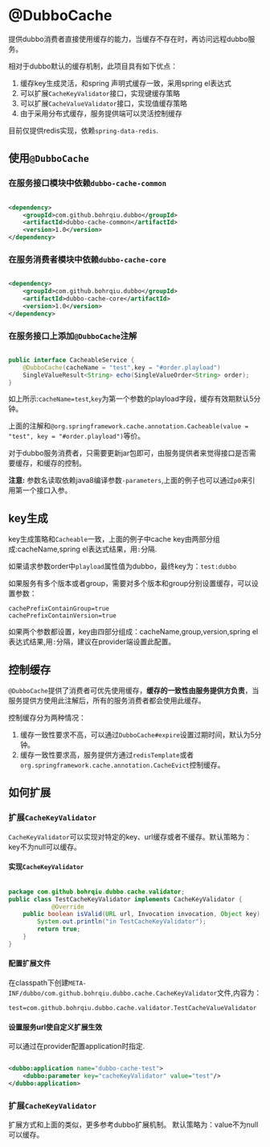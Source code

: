 # @DubboCache

提供dubbo消费者直接使用缓存的能力，当缓存不存在时，再访问远程dubbo服务。

相对于dubbo默认的缓存机制，此项目具有如下优点：

1. 缓存key生成灵活，和spring 声明式缓存一致，采用spring el表达式
2. 可以扩展`CacheKeyValidator`接口，实现键缓存策略
3. 可以扩展`CacheValueValidator`接口，实现值缓存策略
4. 由于采用分布式缓存，服务提供端可以灵活控制缓存

目前仅提供redis实现，依赖`spring-data-redis`.

## 使用`@DubboCache`

### 在服务接口模块中依赖`dubbo-cache-common`
	
```xml

<dependency>
	<groupId>com.github.bohrqiu.dubbo</groupId>
	<artifactId>dubbo-cache-common</artifactId>
	<version>1.0</version>
</dependency>

```       
### 在服务消费者模块中依赖`dubbo-cache-core`

```xml

<dependency>
	<groupId>com.github.bohrqiu.dubbo</groupId>
	<artifactId>dubbo-cache-core</artifactId>
	<version>1.0</version>
</dependency>

```  

### 在服务接口上添加`@DubboCache`注解

```java

public interface CacheableService {
	@DubboCache(cacheName = "test",key = "#order.playload")
	SingleValueResult<String> echo(SingleValueOrder<String> order);
}

```

如上所示:`cacheName=test`,`key`为第一个参数的playload字段，缓存有效期默认5分钟。
	
上面的注解和`@org.springframework.cache.annotation.Cacheable(value = "test", key = "#order.playload")`等价。
	
对于dubbo服务消费者，只需要更新jar包即可，由服务提供者来觉得接口是否需要缓存，和缓存的控制。

**注意:** 参数名读取依赖java8编译参数`-parameters`,上面的例子也可以通过`p0`来引用第一个接口入参。

## key生成

key生成策略和`Cacheable`一致，上面的例子中cache key由两部分组成:cacheName,spring el表达式结果，用`:`分隔.

如果请求参数order中`playload`属性值为dubbo，最终key为：`test:dubbo`

如果服务有多个版本或者group，需要对多个版本和group分别设置缓存，可以设置参数：

    cachePrefixContainGroup=true
    cachePrefixContainVersion=true
    
如果两个参数都设置，key由四部分组成：cacheName,group,version,spring el表达式结果,用`:`分隔，建议在provider端设置此配置。

## 控制缓存

`@DubboCache`提供了消费者可优先使用缓存，**缓存的一致性由服务提供方负责**，当服务提供方使用此注解后，所有的服务消费者都会使用此缓存。

控制缓存分为两种情况：

1. 缓存一致性要求不高，可以通过`DubboCache#expire`设置过期时间，默认为5分钟。
2. 缓存一致性要求高，服务提供方通过`redisTemplate`或者`org.springframework.cache.annotation.CacheEvict`控制缓存。

## 如何扩展

### 扩展`CacheKeyValidator`

`CacheKeyValidator`可以实现对特定的key、url缓存或者不缓存。默认策略为：key不为null可以缓存。

#### 实现`CacheKeyValidator`
		
```java	
	
package com.github.bohrqiu.dubbo.cache.validator;
public class TestCacheKeyValidator implements CacheKeyValidator {
		    @Override
	public boolean isValid(URL url, Invocation invocation, Object key) {
		System.out.println("in TestCacheKeyValidator");
		return true;
	}
}

```

#### 配置扩展文件

在classpath下创建`META-INF/dubbo/com.github.bohrqiu.dubbo.cache.CacheKeyValidator`文件,内容为：

	test=com.github.bohrqiu.dubbo.cache.validator.TestCacheValueValidator
	
#### 设置服务url使自定义扩展生效

可以通过在provider配置application时指定.

```xml

<dubbo:application name="dubbo-cache-test">
	<dubbo:parameter key="cacheKeyValidator" value="test"/>
</dubbo:application>

```

### 扩展`CacheKeyValidator`

扩展方式和上面的类似，更多参考dubbo扩展机制。	默认策略为：value不为null可以缓存。
